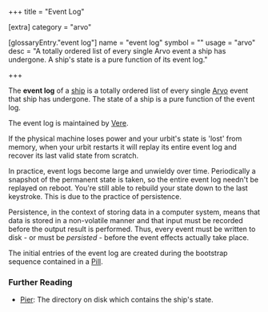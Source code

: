 +++
title = "Event Log"

[extra]
category = "arvo"

[glossaryEntry."event log"]
name = "event log"
symbol = ""
usage = "arvo"
desc = "A totally ordered list of every single Arvo event a ship has undergone. A ship's state is a pure function of its event log."

+++

The **event log** of a [ship](/reference/glossary/ship) is a totally ordered list of every single [Arvo](/reference/glossary/arvo) event that ship has undergone. The state of a ship is a pure function of the event log.

The event log is maintained by [Vere](/reference/glossary/vere).

If the physical machine loses power and your urbit's state is 'lost' from memory, when your urbit restarts it will replay its entire event log and recover its last valid state from scratch.

In practice, event logs become large and unwieldy over time. Periodically a
snapshot of the permanent state is taken, so the entire event log needn't be
replayed on reboot. You're still able to rebuild your state down to the last
keystroke. This is due to the practice of persistence.

Persistence, in the context of storing data in a computer system, means that data is stored in a non-volatile manner and that input must be recorded before the output result is performed. Thus, every event must be written to disk - or must be _persisted_ - before the event effects actually take place.

The initial entries of the event log are created during the bootstrap sequence contained in a [Pill](/reference/glossary/pill).

### Further Reading

- [Pier](/reference/glossary/pier): The directory on disk which contains the ship's state.
